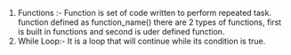 1) Functions :- Function is set of code written to perform repeated task. function defined as function_name()
there are 2 types of functions, first is built in functions and second is uder defined function.
2) While Loop:- It is a loop that will continue while its condition is true. 